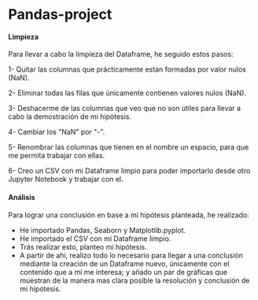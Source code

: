 # Pandas-project

#### Limpieza

Para llevar a cabo la limpieza del Dataframe, he seguido estos pasos:

1- Quitar las columnas que prácticamente estan formadas por valor nulos (NaN).

2- Eliminar todas las filas que únicamente contienen valores nulos (NaN).

3- Deshacerme de las columnas que veo que no son útiles para llevar a cabo la demostración de mi hipòtesis.

4- Cambiar los "NaN" por "-".

5- Renombrar las columnas que tienen en el nombre un espacio, para que me permita trabajar con ellas.

6- Creo un CSV con mi Dataframe limpio para poder importarlo desde otro Jupyter Notebook y trabajar con el.


#### Análisis 

Para lograr una conclusión en base a mi hipótesis planteada, he realizado:

- He importado Pandas, Seaborn y Matplotlib.pyplot.
- He importado el CSV con mi Dataframe limpio.
- Trás realizar esto, planteo mi hipótesis.
- A partir de ahi, realizo todo lo necesario para llegar a una conclusión mediante la creación de un Dataframe nuevo, únicamente con el contenido que a mi me interesa; y añado un par de gráficas que muestran de la manera mas clara posible la resolución y conclusión de mi hipótesis.
